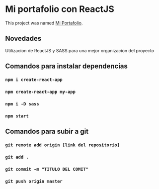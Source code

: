 # Mi portafolio con ReactJS

This project was named [Mi Portafolio](https://tomas-dev.surge.sh/).

## Novedades

Utilizacion de ReactJS y SASS para una mejor organizacion del proyecto

## Comandos para instalar dependencias

### `npm i create-react-app`

### `npm create-react-app my-app`

### `npm i -D sass`

### `npm start`


## Comandos para subir a git

### `git remote add origin [link del repositorio]`

### `git add .`

### `git commit -m "TITULO DEL COMIT"`

### `git push origin master`
